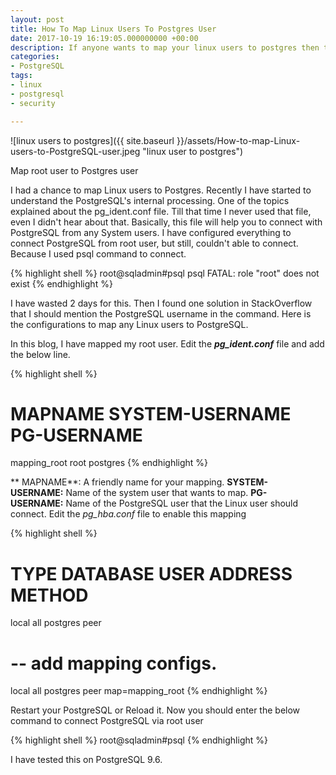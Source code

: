 ```yaml
---
layout: post
title: How To Map Linux Users To Postgres User
date: 2017-10-19 16:19:05.000000000 +00:00
description: If anyone wants to map your linux users to postgres then this is for you. We have mapped root user with Postgres user.
categories:
- PostgreSQL
tags:
- linux
- postgresql
- security

---
```


![linux users to postgres]({{ site.baseurl }}/assets/How-to-map-Linux-users-to-PostgreSQL-user.jpeg "linux user to postgres")

Map root user to Postgres user

I had a chance to map Linux users to Postgres. Recently I have started to understand the PostgreSQL's internal processing. One of the topics explained about the pg_ident.conf file. Till that time I never used that file, even I didn't hear about that. Basically, this file will help you to connect with PostgreSQL from any System users. I have configured everything to connect PostgreSQL from root user, but still, couldn't able to connect. Because I used psql command to connect.

{% highlight shell %}
root@sqladmin#psql psql
FATAL: role "root" does not exist
{% endhighlight %}

I have wasted 2 days for this. Then I found one solution in StackOverflow that I should mention the PostgreSQL username in the command. Here is the configurations to map any Linux users to PostgreSQL.

In this blog, I have mapped my root user.
Edit the ***pg_ident.conf*** file and add the below line.

{% highlight shell %}
# MAPNAME SYSTEM-USERNAME PG-USERNAME
mapping_root root postgres
{% endhighlight %}

** MAPNAME**: A friendly name for your mapping.
**SYSTEM-USERNAME:** Name of the system user that wants to map.
**PG-USERNAME:** Name of the PostgreSQL user that the Linux user should connect.
Edit the *pg_hba.conf* file to enable this mapping

{% highlight shell %}
# TYPE DATABASE USER ADDRESS METHOD
local all postgres peer
# -- add mapping configs.
local all postgres peer map=mapping_root
{% endhighlight %}

Restart your PostgreSQL or Reload it.
Now you should enter the below command to connect PostgreSQL via root user

{% highlight shell %}
root@sqladmin#psql
{% endhighlight %}

I have tested this on PostgreSQL 9.6.